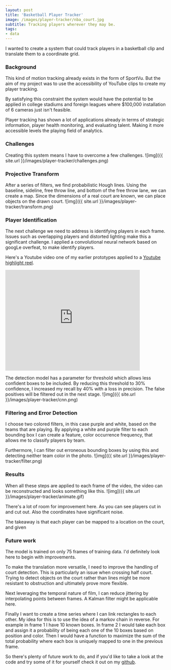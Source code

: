 ```yaml
---
layout: post
title: 'Basketball Player Tracker'
image: /images/player-tracker/nba_court.jpg
subtitle: Tracking players wherever they may be.
tags:
- data
---
```

I wanted to create a system that could track players in a basketball clip and translate them to a coordinate grid.

### Background
This kind of motion tracking already exists in the form of SportVu.  But the aim of my project was to use the accessibility of YouTube clips to create my player tracking.

By satisfying this constraint the system would have the potential to be applied in college stadiums and foreign leagues where $100,000 installation of 6 cameras just isn't feasible.

Player tracking has shown a lot of applications already in terms of strategic information, player health monitoring, and evaluating talent.  Making it more accessible levels the playing field of analytics.

### Challenges
Creating this system means I have to overcome a few challenges.
![img]({{ site.url }}/images/player-tracker/challenges.png)

### Projective Transform
After a series of filters, we find probabilistic Hough lines.  Using the baseline, sideline, free throw line, and bottom of the free throw lane, we can create a map.  Since the dimensions of a real court are known, we can place objects on the drawn court.
![img]({{ site.url }}/images/player-tracker/transform.png)

### Player Identification
The next challenge we need to address is identifying players in each frame.  Issues such as overlapping players and distorted lighting make this a significant challenge.  I applied a convolutional neural network based on googLe overfeat, to make identify players.

Here's a Youtube video one of my earlier prototypes applied to a [Youtube highlight reel](https://www.youtube.com/watch?v=eZK2_-rIzJE).
<iframe width="420" height="315" src="https://www.youtube.com/embed/Qd8l2MbkKnM" frameborder="0" allowfullscreen></iframe>

The detection model has a parameter for threshold which allows less confident boxes to be included.  By reducing this threshold to 30% confidence, I increased my recall by 40% with a loss in precision.  The false positives will be filtered out in the next stage.
![img]({{ site.url }}/images/player-tracker/cnn.png)

### Filtering and Error Detection
I choose two colored filters, in this case purple and white, based on the teams that are playing.  By applying a white and purple filter to each bounding box I can create a feature, color occurrence frequency, that allows me to classify players by team.

Furthermore, I can filter out erroneous bounding boxes by using this and detecting neither team color in the photo.
![img]({{ site.url }}/images/player-tracker/filter.png)

### Results
When all these steps are applied to each frame of the video, the video can be reconstructed and looks something like this.
![img]({{ site.url }}/images/player-tracker/animate.gif)

There's a lot of room for improvement here.  As you can see players cut in and cut out.  Also the coordinates have significant noise.

The takeaway is that each player can be mapped to a location on the court, and given

### Future work
The model is trained on only 75 frames of training data.  I'd definitely look here to begin with improvements.

To make the translation more versatile, I need to improve the handling of court detection.  This is particularly an issue when crossing half court.  Trying to detect objects on the court rather than lines might be more resistant to obstruction and ultimately prove more flexible.

Next leveraging the temporal nature of film, I can reduce jittering by interpolating points between frames.  A Kalman filter might be applicable here.  

Finally I want to create a time series where I can link rectangles to each other.  My idea for this is to use the idea of a markov chain in reverse.  For example in frame 1 I have 10 known boxes.  In frame 2 I would take each box and assign it a probability of being each one of the 10 boxes based on position and color.  Then I would have a function to maximize the sum of the total probability where each box is uniquely mapped to one in the previous frame.

So there's plenty of future work to do, and if you'd like to take a look at the code and try some of it for yourself check it out on my [github](https://github.com/mdlai/player_tracker).
